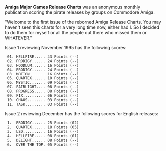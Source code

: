 **Amiga Major Games Release Charts** was an anonymous monthly publication scoring the pirate releases by groups on Commodore Amiga. 

"Welcome to the first issue of the reborned Amiga Release Charts. You may haven't seen this charts for a very long time now, either had I. So I decided to do them for myself or all the people out there who missed them or WHATEVER."

Issue 1 reviewing November 1995 has the following scores:

```
 01. HELLFIRE..... 43 Points (--)
 02. PRODIGY...... 24 Points (--)
 03. HOODLUM...... 16 Points (--)
 04. PRODIGY...... 24 Points (--)
 03. MOTION....... 16 Points (--)
 05. QUARTEX...... 10 Points (--)
 06. MYSTIC....... 09 Points (--)
 07. FAIRLIGHT.... 08 Points (--)
 08. PROGRESS..... 08 Points (--)
 09. FIX.......... 06 Points (--)
 10. CHAOS........ 03 Points (--)
 11. TASK......... 03 Points (--)
```

Issue 2 reviewing December has the following scores for English releases:

```
 1.  PRODIGY...... 25 Points (02)
 2.  QUARTEX...... 18 Points (05)
 3.  LSD.......... 16 Points (--)
 4.  HELLFIRE..... 08 Points (01)
 5.  DELIGHT...... 08 Points (--)
 6.  OVER THE TOP. 05 Points (--)
 ```
